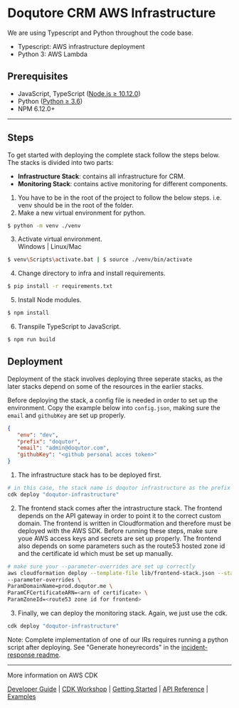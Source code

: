 # Doqutore CRM AWS Infrastructure

We are using Typescript and Python throughout the code base.

- Typescript: AWS infrastructure deployment
- Python 3: AWS Lambda

## Prerequisites

- JavaScript, TypeScript ([Node.js ≥ 10.12.0](https://nodejs.org/download/release/latest-v10.x/))
- Python ([Python ≥ 3.6](https://www.python.org/downloads/))
- NPM 6.12.0+

---

## Steps

To get started with deploying the complete stack follow the steps below.
The stacks is divided into two parts:

- <b>Infrastructure Stack</b>: contains all infrastructure for CRM.
- <b>Monitoring Stack</b>: contains active monitoring for different components.



1. You have to be in the root of the project to follow the below steps. i.e. venv should be in the root of the folder.
2. Make a new virtual environment for python.

```bash
$ python -m venv ./venv
```

3. Activate virtual environment. <br/>
   Windows | Linux/Mac

```bash
$ venv\Scripts\activate.bat | $ source ./venv/bin/activate
```

4. Change directory to infra and install requirements.

```bash
$ pip install -r requirements.txt
```

5. Install Node modules.

```bash
$ npm install
```

6. Transpile TypeScript to JavaScript.

```bash
$ npm run build
```

## Deployment 

Deployment of the stack involves deploying three seperate stacks, as the later stacks depend on some of the resources in the earlier stacks.

Before deploying the stack, a config file is needed in order to set up the environment. Copy the example below into `config.json`, making sure the `email` and `githubKey` are set up properly.

```json
{
   "env": "dev",
   "prefix": "doqutor",
   "email": "admin@doqutor.com",
   "githubKey": "<github personal acces token>"
}
```

1. The infrastructure stack has to be deployed first.
```sh
# in this case, the stack name is doqutor infrastructure as the prefix above is doqutor
cdk deploy "doqutor-infrastructure"
```

2. The frontend stack comes after the intrastructure stack. The frontend depends on the API gateway in order to point it to the correct custom domain. The frontend is written in Cloudformation and therefore must be deployed with the AWS SDK. Before running these steps, make sure youe AWS access keys and secrets are set up properly. The frontend also depends on some parameters such as the route53 hosted zone id and the certificate id which must be set up manually. 
```sh
# make sure your --parameter-overrides are set up correctly
aws cloudformation deploy --template-file lib/frontend-stack.json --stack-name doqutor-frontend \
--parameter-overrides \
ParamDomainName=prod.doqutor.me \
ParamCFCertificateARN=<arn of certificate> \
ParamZoneId=<route53 zone id for frontend>
```

3. Finally, we can deploy the monitoring stack. Again, we just use the cdk.
```bash
cdk deploy "doqutor-infrastructure"
```

Note: Complete implementation of one of our IRs requires running a python script after deploying. See "Generate honeyrecords" in the [incident-response readme](../incident-response/README.md#2-honeyrecord-accessed-by-website-user).

---

More information on AWS CDK

[Developer Guide](https://docs.aws.amazon.com/cdk/latest/guide) |
[CDK Workshop](https://cdkworkshop.com/) |
[Getting Started](https://docs.aws.amazon.com/cdk/latest/guide/getting_started.html) |
[API Reference](https://docs.aws.amazon.com/cdk/api/latest/docs/aws-construct-library.html) |
[Examples](https://github.com/aws-samples/aws-cdk-examples)
